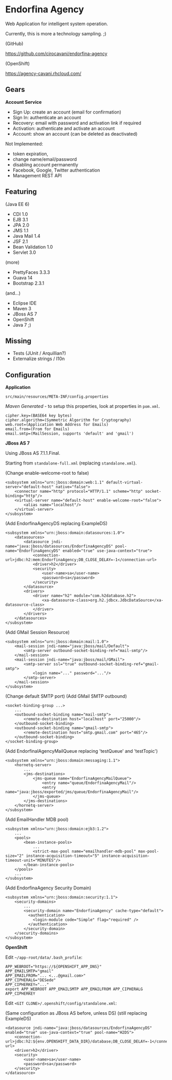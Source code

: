 Endorfina Agency
================

Web Application for intelligent system operation.

Currently, this is more a technology sampling. ;)

(GitHub)

https://github.com/cirocavani/endorfina-agency

(OpenShift)

https://agency-cavani.rhcloud.com/

Gears
-----

**Account Service**

* Sign Up: create an account (email for confirmation)
* Sign In: authenticate an account
* Recovery: email with password and activation link if required
* Activation: authenticate and activate an account
* Account: show an account (can be deleted as deactivated)

Not Implemented:

* token expiration,
* change name/email/password
* disabling account permanently
* Facebook, Google, Twitter authentication
* Management REST API

Featuring
---------

(Java EE 6)
* CDI 1.0
* EJB 3.1
* JPA 2.0
* JMS 1.1
* Java Mail 1.4
* JSF 2.1
* Bean Validation 1.0
* Servlet 3.0

(more)
* PrettyFaces 3.3.3
* Guava 14
* Bootstrap 2.3.1

(and...)
* Eclipse IDE
* Maven 3
* JBoss AS 7
* OpenShift
* Java 7 ;)

Missing
-------

* Tests (JUnit / Arquillian?)
* Externalize strings / I10n

Configuration
-------------

**Application**

`src/main/resources/META-INF/config.properties`

*Maven Generated* - to setup this properties, look at properties in `pom.xml`.

    cipher.key=(BASE64 key bytes)
    cipher.algorithm=(Symmetric Algorithm for Cryptography) 
    web.root=(Application Web Address for Emails)
    email.from=(From for Emails)
    email.smtp=(MailSession, supports 'default' and 'gmail') 


**JBoss AS 7**

Using JBoss AS 7.1.1.Final.

Starting from `standalone-full.xml` (replacing `standalone.xml`).

(Change enable-welcome-root to false)

    <subsystem xmlns="urn:jboss:domain:web:1.1" default-virtual-server="default-host" native="false">
        <connector name="http" protocol="HTTP/1.1" scheme="http" socket-binding="http"/>
        <virtual-server name="default-host" enable-welcome-root="false">
            <alias name="localhost"/>
        </virtual-server>
    </subsystem>


(Add EndorfinaAgencyDS replacing ExampleDS)

    <subsystem xmlns="urn:jboss:domain:datasources:1.0">
        <datasources>
            <datasource jndi-name="java:jboss/datasources/EndorfinaAgencyDS" pool-name="EndorfinaAgencyDS" enabled="true" use-java-context="true">
                <connection-url>jdbc:h2:mem:EndorfinaAgency;DB_CLOSE_DELAY=-1</connection-url>
                <driver>h2</driver>
                <security>
                    <user-name>sa</user-name>
                    <password>sa</password>
                </security>
            </datasource>
            <drivers>
                <driver name="h2" module="com.h2database.h2">
                    <xa-datasource-class>org.h2.jdbcx.JdbcDataSource</xa-datasource-class>
                </driver>
            </drivers>
        </datasources>
    </subsystem>

(Add GMail Session Resource)

    <subsystem xmlns="urn:jboss:domain:mail:1.0">
        <mail-session jndi-name="java:jboss/mail/Default">
            <smtp-server outbound-socket-binding-ref="mail-smtp"/>
        </mail-session>
        <mail-session jndi-name="java:jboss/mail/GMail">
            <smtp-server ssl="true" outbound-socket-binding-ref="gmail-smtp">
                <login name="..." password="..."/>
            </smtp-server>
        </mail-session>
    </subsystem>

(Change default SMTP port)
(Add GMail SMTP outbound)

    <socket-binding-group ...>
        ...
        <outbound-socket-binding name="mail-smtp">
            <remote-destination host="localhost" port="25000"/>
        </outbound-socket-binding>
        <outbound-socket-binding name="gmail-smtp">
            <remote-destination host="smtp.gmail.com" port="465"/>
        </outbound-socket-binding>
    </socket-binding-group>

(Add EndorfinalAgencyMailQueue replacing 'testQueue' and 'testTopic')

    <subsystem xmlns="urn:jboss:domain:messaging:1.1">
        <hornetq-server>
            ...
            <jms-destinations>
                <jms-queue name="EndorfinaAgencyMailQueue">
                    <entry name="queue/EndorfinaAgencyMail"/>
                    <entry name="java:jboss/exported/jms/queue/EndorfinaAgencyMail"/>
                </jms-queue>
            </jms-destinations>
        </hornetq-server>
    </subsystem>

(Add EmailHandler MDB pool)

    <subsystem xmlns="urn:jboss:domain:ejb3:1.2">
        ...
        <pools>
            <bean-instance-pools>
                ...
                <strict-max-pool name="emailhandler-mdb-pool" max-pool-size="2" instance-acquisition-timeout="5" instance-acquisition-timeout-unit="MINUTES"/>
            </bean-instance-pools>
        </pools>
        ...
    </subsystem>

(Add EndorfinaAgency Security Domain)

    <subsystem xmlns="urn:jboss:domain:security:1.1">
        <security-domains>
            ...
            <security-domain name="EndorfinaAgency" cache-type="default">
              <authentication>
                <login-module code="Simple" flag="required" />
              </authentication>
            </security-domain>
        </security-domains>
    </subsystem>

**OpenShift**

Edit `~/app-root/data/.bash_profile`:

	APP_WEBROOT="https://${OPENSHIFT_APP_DNS}"
	APP_EMAILSMTP="gmail"
	APP_EMAILFROM="... <...@gmail.com>"
	APP_CIPHERALG="DESede"
	APP_CIPHERKEY="..."
	export APP_WEBROOT APP_EMAILSMTP APP_EMAILFROM APP_CIPHERALG APP_CIPHERKEY

Edit `<GIT CLONE>/.openshift/config/standalone.xml`:

(Same configuration as JBoss AS before, unless DS)
(still replacing ExampleDS)

    <datasource jndi-name="java:jboss/datasources/EndorfinaAgencyDS" enabled="true" use-java-context="true" pool-name="H2DS">
        <connection-url>jdbc:h2:${env.OPENSHIFT_DATA_DIR}/database;DB_CLOSE_DELAY=-1</connection-url>
        <driver>h2</driver>
        <security>
            <user-name>sa</user-name>
            <password>sa</password>
        </security>
    </datasource>

